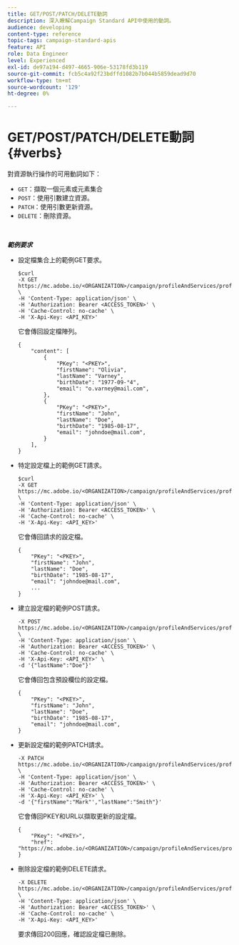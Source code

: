 ```yaml
---
title: GET/POST/PATCH/DELETE動詞
description: 深入瞭解Campaign Standard API中使用的動詞。
audience: developing
content-type: reference
topic-tags: campaign-standard-apis
feature: API
role: Data Engineer
level: Experienced
exl-id: de97a194-d497-4665-906e-53178fd3b119
source-git-commit: fcb5c4a92f23bdffd1082b7b044b5859dead9d70
workflow-type: tm+mt
source-wordcount: '129'
ht-degree: 0%

---
```


# GET/POST/PATCH/DELETE動詞 {#verbs}

對資源執行操作的可用動詞如下：

* `GET`：擷取一個元素或元素集合
* `POST`：使用引數建立資源。
* `PATCH`：使用引數更新資源。
* `DELETE`：刪除資源。

<!-- ajouter codes retour -->

<br/>

***範例要求***

* 設定檔集合上的範例GET要求。


  ```
  $curl  
  -X GET https://mc.adobe.io/<ORGANIZATION>/campaign/profileAndServices/profile \
  -H 'Content-Type: application/json' \
  -H 'Authorization: Bearer <ACCESS_TOKEN>' \
  -H 'Cache-Control: no-cache' \
  -H 'X-Api-Key: <API_KEY>'
  ```

  它會傳回設定檔陣列。


  ```
  {
      "content": [
          {
              "PKey": "<PKEY>",
              "firstName": "Olivia",
              "lastName": "Varney",
              "birthDate": "1977-09-°4",
              "email": "o.varney@mail.com",
          },
          {
              "PKey": "<PKEY>",
              "firstName": "John",
              "lastName": "Doe",
              "birthDate": "1985-08-17",
              "email": "johndoe@mail.com",
          }
      ],
  }
  ```

* 特定設定檔上的範例GET請求。


  ```
  $curl  
  -X GET https://mc.adobe.io/<ORGANIZATION>/campaign/profileAndServices/profile/<PKEY> \
  -H 'Content-Type: application/json' \
  -H 'Authorization: Bearer <ACCESS_TOKEN>' \
  -H 'Cache-Control: no-cache' \
  -H 'X-Api-Key: <API_KEY>'
  ```

  它會傳回請求的設定檔。


  ```
  {
      "PKey": "<PKEY>",
      "firstName": "John",
      "lastName": "Doe",
      "birthDate": "1985-08-17",
      "email": "johndoe@mail.com",
      ...
  }
  ```

* 建立設定檔的範例POST請求。


  ```
  -X POST https://mc.adobe.io/<ORGANIZATION>/campaign/profileAndServices/profile \
  -H 'Content-Type: application/json' \
  -H 'Authorization: Bearer <ACCESS_TOKEN>' \
  -H 'Cache-Control: no-cache' \
  -H 'X-Api-Key: <API_KEY>' \
  -d '{"lastName":"Doe"}'
  ```

  它會傳回包含預設欄位的設定檔。

  ```
  {
      "PKey": "<PKEY>",
      "firstName": "John",
      "lastName": "Doe",
      "birthDate": "1985-08-17",
      "email": "johndoe@mail.com",
  }
  ```

* 更新設定檔的範例PATCH請求。

  ```
  -X PATCH https://mc.adobe.io/<ORGANIZATION>/campaign/profileAndServices/profile/<PKEY> \
  -H 'Content-Type: application/json' \
  -H 'Authorization: Bearer <ACCESS_TOKEN>' \
  -H 'Cache-Control: no-cache' \
  -H 'X-Api-Key: <API_KEY>' \
  -d '{"firstName":"Mark"',"lastName":"Smith"}'
  ```

  它會傳回PKEY和URL以擷取更新的設定檔。

  ```
  {
      "PKey": "<PKEY>",
      "href": "https://mc.adobe.io/<ORGANIZATION>/campaign/profileAndServices/profile/<PKEY>"
  }
  ```

* 刪除設定檔的範例DELETE請求。

  ```
  -X DELETE https://mc.adobe.io/<ORGANIZATION>/campaign/profileAndServices/profile/<PKEY> \
  -H 'Content-Type: application/json' \
  -H 'Authorization: Bearer <ACCESS_TOKEN>' \
  -H 'Cache-Control: no-cache' \
  -H 'X-Api-Key: <API_KEY>'
  ```

  要求傳回200回應，確認設定檔已刪除。
